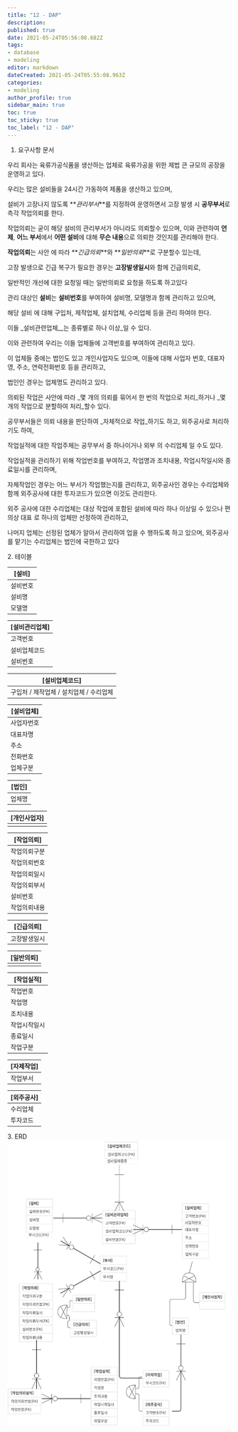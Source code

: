 ```yaml
---
title: "12 - DAP"
description: 
published: true
date: 2021-05-24T05:56:08.682Z
tags: 
- database
- modeling
editor: markdown
dateCreated: 2021-05-24T05:55:08.963Z
categories: 
- modeling
author_profile: true 
sidebar_main: true
toc: true
toc_sticky: true
toc_label: "12 - DAP"
---
```


1. 요구사항 문서

우리 회사는 육류가공식품을 생산하는 업체로 육류가공을 위한 제법 큰 규모의 공장을 운영하고 있다.

우리는 많은 설비들을 24시간 가동하여 제품을 생산하고 있으며,

설비가 고장나지 않도록 **_관리부서_**를 지정하여 운영하면서 고장 발생 시 **공무부서**로 측각 작업의뢰를 한다.

작업의뢰는 굳이 해당 설비의 관리부서가 아니라도 의뢰할수 있으며, 이와 관련하여 **언제**, **어느 부서**에서 **어떤 설비**에 대해 **무슨 내용**으로 의뢰한 것인지를 관리해야 한다.

**작업의뢰**는 사안 에 따라 **_긴급의뢰_**와 **_일반의뢰_**로 구분할수 있는데,

고장 발생으로 긴급 복구가 필요한 경우는 **고장발생일시**와 함께 긴급의뢰로,

일반적인 개선에 대한 요청일 때는 일반의뢰로 요청을 하도록 하고있다

관리 대상인 **설비**는 **설비번호**를 부여하여 설비명, 모델명과 함께 관리하고 있으며,

해당 설비 에 대해 구입처, 제작업체, 설치업체, 수리업체 등을 관리 하여야 한다.

이들 _설비관련업체__는 종류별로 하나 이상_일 수 있다.

이와 관련하여 우리는 이들 업체들에 고객번호를 부여하여 관리하고 있다.

이 업체들 중에는 법인도 있고 개인사업자도 있으며, 이들에 대해 사업자 번호, 대표자 영, 주소, 연락전화번호 등을 관리하고,

법인인 경우는 업체명도 관리하고 있다.

의뢰된 작업은 사안에 따라 _몇 개의 의뢰를 묶어서 한 번의 작업으로 처리_하거나 _몇 개의 작업으로 분할하여 처리_할수 있다.

공무부서들은 의뢰 내용을 판단하여 _자체적으로 작업_하기도 하고, 외주공사로 처리하기도 하여,

작업실적에 대한 작업주체는 공무부서 중 하나이거나 외부 의 수리업체 일 수도 있다.

작업실적을 관리하기 위해 작업번호를 부여하고, 작업명과 조치내용, 작업시작일시와 종료일시를 관리하며,

자체작업인 경우는 어느 부서가 작업했는지를 관리하고, 외주공사인 경우는 수리업체와 함께 외주공사에 대한 투자코드가 있으면 이것도 관리한다.

외주 공사에 대한 수리업체는 대상 작업에 포함된 설비에 따라 하나 이상일 수 있으나 편의상 대표 로 하나의 업체만 선정하여 관리하고,

나머지 업체는 선정된 업체가 알아서 관리하여 업을 수 행하도록 하고 있으며, 외주공사를 맡기는 수리업체는 법인에 국한하고 있다

2\. 테이블

| **\[설비\]** |
| --- |
| 설비번호 |
| 설비명 |
| 모델명 |

| **\[설비관리업체\]** |
| --- |
| 고객번호 |
| 설비업체코드 |
| 설비번호 |

| **\[설비업체코드\]** |
| --- |
| 구입처 / 제작업체 / 설치업체 / 수리업체 |

| **\[설비업체\]** |
| --- |
| 사업자번호 |
| 대표자명 |
| 주소  |
| 전화번호 |
| 업체구분 |

| **\[법인\]** |
| --- |
| 업체명 |

| **\[개인사업자\]** |
| --- |
|     |

| **\[작업의뢰\]** |
| --- |
| 작업의뢰구분 |
| 작업의뢰번호 |
| 작업의뢰일시 |
| 작업의뢰부서 |
| 설비번호 |
| 작업의뢰내용 |

| **\[긴급의뢰\]** |
| --- |
| 고장발생일시 |

| **\[일반의뢰\]** |
| --- |
|     |

| **\[작업실적\]** |
| --- |
| 작업번호 |
| 작업명 |
| 조치내용 |
| 작업시작일시 |
| 종료일시 |
| 작업구분 |

| **\[자제작업\]** |
| --- |
| 작업부서 |

| **\[외주공사\]** |
| --- |
| 수리업체 |
| 투자코드 |

3\. ERD
![data-modeling-12-01.jpg](/assets/img/data_modeling/data-modeling-12-01.jpg)

